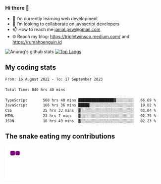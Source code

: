 ### Hi there 👋

<!--
**padepokanpenguin/padepokanpenguin** is a ✨ _special_ ✨ repository because its `README.md` (this file) appears on your GitHub profile.
-->

- 🌱 I’m currently learning  web development
- 👯 I’m looking to collaborate on javascript developers
- 📫 How to reach me jamal.psw@gmail.com
- 🌐 Reach my blog:
   https://tripletwinsco.medium.com/ and
   https://rumahpenguin.id

![Anurag's github stats](https://github-readme-stats.vercel.app/api?username=padepokanpenguin&count_private=true&disable_animations=false&show_icons=true&theme=default)
[![Top Langs](https://github-readme-stats.vercel.app/api/top-langs/?username=padepokanpenguin&theme=default&layout=compact)](https://github.com/padepokanpenguin)

## My coding stats

<!--START_SECTION:waka-->

```txt
From: 16 August 2022 - To: 17 September 2023

Total Time: 840 hrs 40 mins

TypeScript       560 hrs 40 mins ████████████████▓░░░░░░░░   66.69 %
JavaScript       166 hrs 36 mins █████░░░░░░░░░░░░░░░░░░░░   19.82 %
CSS              25 hrs 33 mins  ▓░░░░░░░░░░░░░░░░░░░░░░░░   03.04 %
HTML             23 hrs 7 mins   ▓░░░░░░░░░░░░░░░░░░░░░░░░   02.75 %
JSON             18 hrs 43 mins  ▓░░░░░░░░░░░░░░░░░░░░░░░░   02.23 %
```

<!--END_SECTION:waka-->


## The snake eating my contributions
![snake gif](https://github.com/padepokanpenguin/padepokanpenguin/blob/output/github-contribution-grid-snake.gif)
